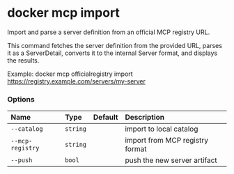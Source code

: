 # docker mcp import

<!---MARKER_GEN_START-->

Import and parse a server definition from an official MCP registry URL.

This command fetches the server definition from the provided URL, parses it as a ServerDetail,
converts it to the internal Server format, and displays the results.

Example:
docker mcp officialregistry import https://registry.example.com/servers/my-server

### Options

| Name             | Type     | Default | Description                     |
| :--------------- | :------- | :------ | :------------------------------ |
| `--catalog`      | `string` |         | import to local catalog         |
| `--mcp-registry` | `string` |         | import from MCP registry format |
| `--push`         | `bool`   |         | push the new server artifact    |

<!---MARKER_GEN_END-->
